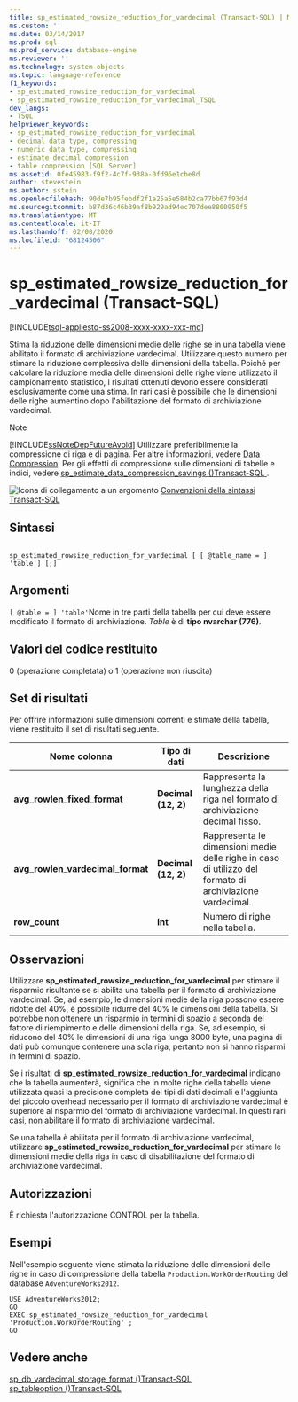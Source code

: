 ```yaml
---
title: sp_estimated_rowsize_reduction_for_vardecimal (Transact-SQL) | Microsoft Docs
ms.custom: ''
ms.date: 03/14/2017
ms.prod: sql
ms.prod_service: database-engine
ms.reviewer: ''
ms.technology: system-objects
ms.topic: language-reference
f1_keywords:
- sp_estimated_rowsize_reduction_for_vardecimal
- sp_estimated_rowsize_reduction_for_vardecimal_TSQL
dev_langs:
- TSQL
helpviewer_keywords:
- sp_estimated_rowsize_reduction_for_vardecimal
- decimal data type, compressing
- numeric data type, compressing
- estimate decimal compression
- table compression [SQL Server]
ms.assetid: 0fe45983-f9f2-4c7f-938a-0fd96e1cbe8d
author: stevestein
ms.author: sstein
ms.openlocfilehash: 90de7b95febdf2f1a25a5e584b2ca77bb67f93d4
ms.sourcegitcommit: b87d36c46b39af8b929ad94ec707dee8800950f5
ms.translationtype: MT
ms.contentlocale: it-IT
ms.lasthandoff: 02/08/2020
ms.locfileid: "68124506"
---
```

# <a name="sp_estimated_rowsize_reduction_for_vardecimal-transact-sql"></a>sp_estimated_rowsize_reduction_for_vardecimal (Transact-SQL)
[!INCLUDE[tsql-appliesto-ss2008-xxxx-xxxx-xxx-md](../../includes/tsql-appliesto-ss2008-xxxx-xxxx-xxx-md.md)]

  Stima la riduzione delle dimensioni medie delle righe se in una tabella viene abilitato il formato di archiviazione vardecimal. Utilizzare questo numero per stimare la riduzione complessiva delle dimensioni della tabella. Poiché per calcolare la riduzione media delle dimensioni delle righe viene utilizzato il campionamento statistico, i risultati ottenuti devono essere considerati esclusivamente come una stima. In rari casi è possibile che le dimensioni delle righe aumentino dopo l'abilitazione del formato di archiviazione vardecimal.  
  
> [!NOTE]  
>  
  [!INCLUDE[ssNoteDepFutureAvoid](../../includes/ssnotedepfutureavoid-md.md)] Utilizzare preferibilmente la compressione di riga e di pagina. Per altre informazioni, vedere [Data Compression](../../relational-databases/data-compression/data-compression.md). Per gli effetti di compressione sulle dimensioni di tabelle e indici, vedere [sp_estimate_data_compression_savings &#40;&#41;Transact-SQL ](../../relational-databases/system-stored-procedures/sp-estimate-data-compression-savings-transact-sql.md).  
  
 ![Icona di collegamento a un argomento](../../database-engine/configure-windows/media/topic-link.gif "Icona di collegamento a un argomento") [Convenzioni della sintassi Transact-SQL](../../t-sql/language-elements/transact-sql-syntax-conventions-transact-sql.md)  
  
## <a name="syntax"></a>Sintassi  
  
```  
  
sp_estimated_rowsize_reduction_for_vardecimal [ [ @table_name = ] 'table'] [;]  
```  
  
## <a name="arguments"></a>Argomenti  
`[ @table = ] 'table'`Nome in tre parti della tabella per cui deve essere modificato il formato di archiviazione. *Table* è di **tipo nvarchar (776)**.  
  
## <a name="return-code-values"></a>Valori del codice restituito  
 0 (operazione completata) o 1 (operazione non riuscita)  
  
## <a name="result-sets"></a>Set di risultati  
 Per offrire informazioni sulle dimensioni correnti e stimate della tabella, viene restituito il set di risultati seguente.  
  
|Nome colonna|Tipo di dati|Descrizione|  
|-----------------|---------------|-----------------|  
|**avg_rowlen_fixed_format**|**Decimal (12, 2)**|Rappresenta la lunghezza della riga nel formato di archiviazione decimal fisso.|  
|**avg_rowlen_vardecimal_format**|**Decimal (12, 2)**|Rappresenta le dimensioni medie delle righe in caso di utilizzo del formato di archiviazione vardecimal.|  
|**row_count**|**int**|Numero di righe nella tabella.|  
  
## <a name="remarks"></a>Osservazioni  
 Utilizzare **sp_estimated_rowsize_reduction_for_vardecimal** per stimare il risparmio risultante se si abilita una tabella per il formato di archiviazione vardecimal. Se, ad esempio, le dimensioni medie della riga possono essere ridotte del 40%, è possibile ridurre del 40% le dimensioni della tabella. Si potrebbe non ottenere un risparmio in termini di spazio a seconda del fattore di riempimento e delle dimensioni della riga. Se, ad esempio, si riducono del 40% le dimensioni di una riga lunga 8000 byte, una pagina di dati può comunque contenere una sola riga, pertanto non si hanno risparmi in termini di spazio.  
  
 Se i risultati di **sp_estimated_rowsize_reduction_for_vardecimal** indicano che la tabella aumenterà, significa che in molte righe della tabella viene utilizzata quasi la precisione completa dei tipi di dati decimali e l'aggiunta del piccolo overhead necessario per il formato di archiviazione vardecimal è superiore al risparmio del formato di archiviazione vardecimal. In questi rari casi, non abilitare il formato di archiviazione vardecimal.  
  
 Se una tabella è abilitata per il formato di archiviazione vardecimal, utilizzare **sp_estimated_rowsize_reduction_for_vardecimal** per stimare le dimensioni medie della riga in caso di disabilitazione del formato di archiviazione vardecimal.  
  
## <a name="permissions"></a>Autorizzazioni  
 È richiesta l'autorizzazione CONTROL per la tabella.  
  
## <a name="examples"></a>Esempi  
 Nell'esempio seguente viene stimata la riduzione delle dimensioni delle righe in caso di compressione della tabella `Production.WorkOrderRouting` del database `AdventureWorks2012`.  
  
```  
USE AdventureWorks2012;  
GO  
EXEC sp_estimated_rowsize_reduction_for_vardecimal 'Production.WorkOrderRouting' ;  
GO  
```  
  
## <a name="see-also"></a>Vedere anche  
 [sp_db_vardecimal_storage_format &#40;&#41;Transact-SQL](../../relational-databases/system-stored-procedures/sp-db-vardecimal-storage-format-transact-sql.md)   
 [sp_tableoption &#40;&#41;Transact-SQL](../../relational-databases/system-stored-procedures/sp-tableoption-transact-sql.md)  
  
  
